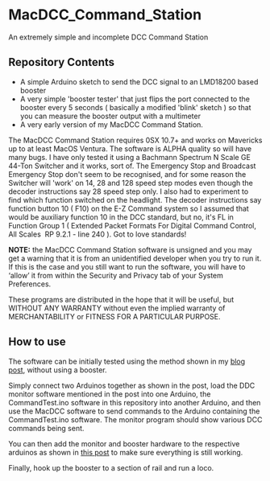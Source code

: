 # MacDCC_Command_Station
An extremely simple and incomplete DCC Command Station

## Repository Contents

- A simple Arduino sketch to send the DCC signal to an LMD18200 based booster
- A very simple 'booster tester' that just flips the port connected to the booster every 5 seconds ( basically a modified 'blink' sketch ) so that you can measure the booster output with a multimeter
- A very early version of my MacDCC Command Station.

The MacDCC Command Station requires 0SX 10.7+ and works on Mavericks up to at least MacOS Ventura. The software is ALPHA quality so will have many bugs. I have only tested it using a Bachmann Spectrum N Scale GE 44-Ton Switcher and it works, sort of. The Emergency Stop and Broadcast Emergency Stop don't seem to be recognised, and for some reason the Switcher will 'work' on 14, 28 and 128 speed step modes even though the decoder instructions say 28 speed step only. I also had to experiment to find which function switched on the headlight. The decoder instructions say function button 10 ( F10) on the E-Z Command system so I assumed that would be auxiliary function 10 in the DCC standard, but no, it's FL in Function Group 1 ( Extended Packet Formats For Digital Command Control, All Scales  RP 9.2.1 - line 240 ). Got to love standards!

**NOTE:** the MacDCC Command Station software is unsigned and you may get a warning that it is from an unidentified developer when you try to run it. If this is the case and you still want to run the software, you will have to ‘allow’ it from within the Security and Privacy tab of your System Preferences.

These programs are distributed in the hope that it will be useful, but WITHOUT ANY WARRANTY without even the implied warranty of MERCHANTABILITY or FITNESS FOR A PARTICULAR PURPOSE.

## How to use

The software can be initially tested using the method shown in my [blog post], without using a booster.

Simply connect two Arduinos together as shown in the post, load the DDC monitor software mentioned in the post into one Arduino, the CommandTest.ino software in this repository into another Arduino, and then use the MacDCC software to send commands to the Arduino containing the CommandTest.ino software. The monitor program should show various DCC commands being sent.

You can then add the monitor and booster hardware to the respective arduinos as shown in [this post] to make sure everything is still working.

Finally, hook up the booster to a section of rail and run a loco.


[blog post]: https://nscalemodeller.com/2015/2015-01-02-sending-dcc-with-arduino/
[this post]: https://nscalemodeller.com/2015/2015-01-29-command-station/


